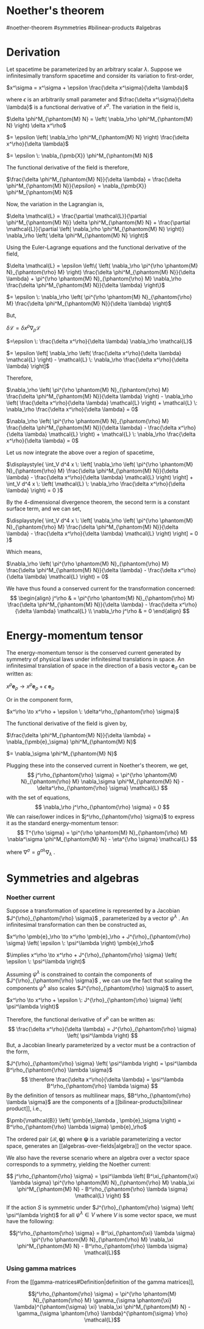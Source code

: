 # Noether's theorem
#noether-theorem #symmetries #bilinear-products #algebras

# Derivation
Let spacetime be parameterized by an arbitrary scalar $\lambda$. Suppose we infinitesimally transform spacetime and consider its variation to first-order,

$x^\sigma = x^\sigma + \epsilon \frac{\delta x^\sigma}{\delta \lambda}$

where $\epsilon$ is an arbitrarily small parameter and $\frac{\delta x^\sigma}{\delta \lambda}$ is a functional derivative of $x^\sigma$. The variation in the field is,

$\delta \phi^M_{\phantom{M} N} = \left( \nabla_\rho \phi^M_{\phantom{M} N} \right) \delta x^\rho$

$= \epsilon \left( \nabla_\rho \phi^M_{\phantom{M} N} \right) \frac{\delta x^\rho}{\delta \lambda}$

$= \epsilon \: \nabla_{\pmb{X}} \phi^M_{\phantom{M} N}$

The functional derivative of the field is therefore,

$\frac{\delta \phi^M_{\phantom{M} N}}{\delta \lambda} = \frac{\delta \phi^M_{\phantom{M} N}}{\epsilon} = \nabla_{\pmb{X}} \phi^M_{\phantom{M} N}$

Now, the variation in the Lagrangian is,

$\delta \mathcal{L} = \frac{\partial \mathcal{L}}{\partial \phi^M_{\phantom{M} N}} \delta \phi^M_{\phantom{M} N} + \frac{\partial \mathcal{L}}{\partial \left( \nabla_\rho \phi^M_{\phantom{M} N} \right)} \nabla_\rho \left( \delta \phi^M_{\phantom{M} N} \right)$

Using the Euler-Lagrange equations and the functional derivative of the field,

$\delta \mathcal{L} = \epsilon \left\{ \left( \nabla_\rho \pi^{\rho \phantom{M} N}_{\phantom{\rho} M} \right) \frac{\delta \phi^M_{\phantom{M} N}}{\delta \lambda} + \pi^{\rho \phantom{M} N}_{\phantom{\rho} M} \nabla_\rho \frac{\delta \phi^M_{\phantom{M} N}}{\delta \lambda} \right\}$

$= \epsilon \: \nabla_\rho \left( \pi^{\rho \phantom{M} N}_{\phantom{\rho} M} \frac{\delta \phi^M_{\phantom{M} N}}{\delta \lambda} \right)$

But,

$\delta \mathcal{L} = \delta x^\rho \nabla_\rho \mathcal{L}$

$=\epsilon \: \frac{\delta x^\rho}{\delta \lambda} \nabla_\rho \mathcal{L}$

$= \epsilon \left[ \nabla_\rho \left( \frac{\delta x^\rho}{\delta \lambda} \mathcal{L} \right) - \mathcal{L} \: \nabla_\rho \frac{\delta x^\rho}{\delta \lambda} \right]$

Therefore,

$\nabla_\rho \left( \pi^{\rho \phantom{M} N}_{\phantom{\rho} M} \frac{\delta \phi^M_{\phantom{M} N}}{\delta \lambda} \right) - \nabla_\rho \left( \frac{\delta x^\rho}{\delta \lambda} \mathcal{L} \right) + \mathcal{L} \: \nabla_\rho \frac{\delta x^\rho}{\delta \lambda} = 0$

$\nabla_\rho \left( \pi^{\rho \phantom{M} N}_{\phantom{\rho} M} \frac{\delta \phi^M_{\phantom{M} N}}{\delta \lambda} - \frac{\delta x^\rho}{\delta \lambda} \mathcal{L} \right) + \mathcal{L} \: \nabla_\rho \frac{\delta x^\rho}{\delta \lambda} = 0$

Let us now integrate the above over a region of spacetime,

$\displaystyle{ \int_V d^4 x \: \left[ \nabla_\rho \left( \pi^{\rho \phantom{M} N}_{\phantom{\rho} M} \frac{\delta \phi^M_{\phantom{M} N}}{\delta \lambda} - \frac{\delta x^\rho}{\delta \lambda} \mathcal{L} \right) \right] + \int_V d^4 x \: \left( \mathcal{L} \: \nabla_\rho \frac{\delta x^\rho}{\delta \lambda} \right) = 0 }$

By the 4-dimensional divergence theorem, the second term is a constant surface term, and we can set,

$\displaystyle{ \int_V d^4 x \: \left[ \nabla_\rho \left( \pi^{\rho \phantom{M} N}_{\phantom{\rho} M} \frac{\delta \phi^M_{\phantom{M} N}}{\delta \lambda} - \frac{\delta x^\rho}{\delta \lambda} \mathcal{L} \right) \right] = 0 }$

Which means,

$\nabla_\rho \left( \pi^{\rho \phantom{M} N}_{\phantom{\rho} M} \frac{\delta \phi^M_{\phantom{M} N}}{\delta \lambda} - \frac{\delta x^\rho}{\delta \lambda} \mathcal{L} \right) = 0$

We have thus found a conserved current for the transformation concerned:
$$
\begin{align}
j^\rho & = \pi^{\rho \phantom{M} N}_{\phantom{\rho} M} \frac{\delta \phi^M_{\phantom{M} N}}{\delta \lambda} - \frac{\delta x^\rho}{\delta \lambda} \mathcal{L} \\
\nabla_\rho j^\rho & = 0
\end{align}
$$

# Energy-momentum tensor
The energy-momentum tensor is the conserved current generated by symmetry of physical laws under infinitesimal translations in space. An infinitesimal translation of space in the direction of a basis vector $\pmb{e}_\sigma$ can be written as:

$x^\rho \pmb{e}_\rho \to x^\rho \pmb{e}_\rho + \epsilon \: \pmb{e}_\rho$

Or in the component form,

$x^\rho \to x^\rho + \epsilon \: \delta^\rho_{\phantom{\rho} \sigma}$

The functional derivative of the field is given by,

$\frac{\delta \phi^M_{\phantom{M} N}}{\delta \lambda} = \nabla_{\pmb{e}_\sigma} \phi^M_{\phantom{M} N}$

$= \nabla_\sigma \phi^M_{\phantom{M} N}$

Plugging these into the conserved current in Noether's theorem, we get,
$$
j^\rho_{\phantom{\rho} \sigma} = \pi^{\rho \phantom{M} N}_{\phantom{\rho} M} \nabla_\sigma \phi^M_{\phantom{M} N} - \delta^\rho_{\phantom{\rho} \sigma} \mathcal{L}
$$
with the set of equations,
$$
\nabla_\rho j^\rho_{\phantom{\rho} \sigma} = 0
$$
We can raise/lower indices in $j^\rho_{\phantom{\rho} \sigma}$ to express it as the standard energy-momentum tensor:
$$
T^{\rho \sigma} = \pi^{\rho \phantom{M} N}_{\phantom{\rho} M} \nabla^\sigma \phi^M_{\phantom{M} N} - \eta^{\rho \sigma} \mathcal{L}
$$

where $\nabla^\sigma = g^{\sigma \lambda} \nabla_\lambda$ .

# Symmetries and algebras
### Noether current
Suppose a transformation of spacetime is represented by a Jacobian $J^{\rho}_{\phantom{\rho} \sigma}$ , parameterized by a vector $\psi^\lambda$ . An infinitesimal transformation can then be constructed as,

$x^\rho \pmb{e}_\rho \to x^\rho \pmb{e}_\rho + J^{\rho}_{\phantom{\rho} \sigma} \left( \epsilon \: \psi^\lambda \right) \pmb{e}_\rho$

$\implies x^\rho \to x^\rho + J^{\rho}_{\phantom{\rho} \sigma} \left( \epsilon \: \psi^\lambda \right)$

Assuming $\psi^\lambda$ is constrained to contain the components of $J^{\rho}_{\phantom{\rho} \sigma}$ , we can use the fact that scaling the components $\psi^\lambda$ also scales $J^{\rho}_{\phantom{\rho} \sigma}$ to assert,

$x^\rho \to x^\rho + \epsilon \: J^{\rho}_{\phantom{\rho} \sigma} \left( \psi^\lambda \right)$

Therefore, the functional derivative of $x^\rho$ can be written as:
$$
\frac{\delta x^\rho}{\delta \lambda} = J^{\rho}_{\phantom{\rho} \sigma} \left( \psi^\lambda \right)
$$
But, a Jacobian linearly parameterized by a vector must be a contraction of the form,

$J^{\rho}_{\phantom{\rho} \sigma} \left( \psi^\lambda \right) = \psi^\lambda B^\rho_{\phantom{\rho} \lambda \sigma}$
$$
\therefore \frac{\delta x^\rho}{\delta \lambda} = \psi^\lambda B^\rho_{\phantom{\rho} \lambda \sigma}
$$
By the definition of tensors as multilinear maps, $B^\rho_{\phantom{\rho} \lambda \sigma}​$ are the components of a [[bilinear-products|bilinear product]], i.e.,

$\pmb{\mathcal{B}} \left( \pmb{e}_\lambda , \pmb{e}_\sigma \right) = B^\rho_{\phantom{\rho} \lambda \sigma} \pmb{e}_\rho$

The ordered pair $\left( \pmb{\mathcal{B}}, \pmb{\psi} \right)$ where $\pmb{\psi}$ is a variable parameterizing a vector space, generates an [[algebras-over-fields|algebra]] on the vector space.

We also have the reverse scenario where an algebra over a vector space corresponds to a symmetry, yielding the Noether current:

$$
j^\rho_{\phantom{\rho} \sigma} = \psi^\lambda \left( B^\xi_{\phantom{\xi} \lambda \sigma} \pi^{\rho \phantom{M} N}_{\phantom{\rho} M} \nabla_\xi \phi^M_{\phantom{M} N} - B^\rho_{\phantom{\rho} \lambda \sigma} \mathcal{L} \right)
$$

If the action $S$ is symmetric under $J^{\rho}_{\phantom{\rho} \sigma} \left( \psi^\lambda \right)$ for all $\psi^\lambda \in V$ where $V$ is some vector space, we must have the following:

$$j^\rho_{\phantom{\rho} \sigma} = B^\xi_{\phantom{\xi} \lambda \sigma} \pi^{\rho \phantom{M} N}_{\phantom{\rho} M} \nabla_\xi \phi^M_{\phantom{M} N} - B^\rho_{\phantom{\rho} \lambda \sigma} \mathcal{L}$$

### Using gamma matrices

From the [[gamma-matrices#Definition|definition of the gamma matrices]],

$$j^\rho_{\phantom{\rho} \sigma} = \pi^{\rho \phantom{M} N}_{\phantom{\rho} M} \gamma_{\sigma \phantom{\xi} \lambda}^{\phantom{\sigma} \xi} \nabla_\xi \phi^M_{\phantom{M} N} - \gamma_{\sigma \phantom{\rho} \lambda}^{\phantom{\sigma} \rho} \mathcal{L}$$
